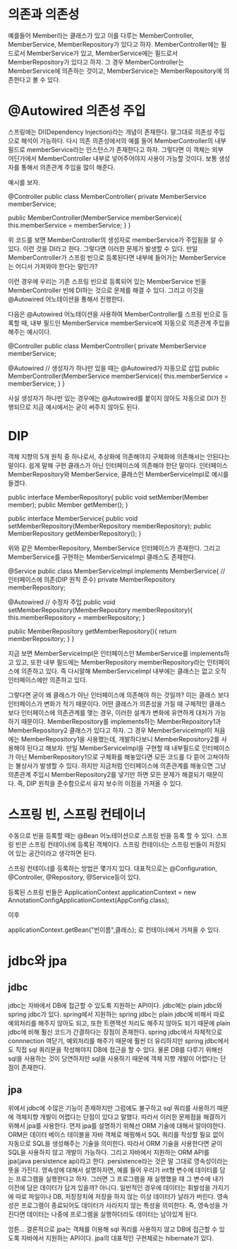 # 의존과 의존성
예를들어 Member라는 클래스가 있고 이를 다루는 MemberController, MemberService, MemberRepository가 있다고 하자. MemberController에는 필드로서 MemberService가 있고, MemberService에는 필드로서 MemberRepository가 있다고 하자. 
그 경우 MemberController는 MemberService에 의존하는 것이고, MemberService는 MemberRepository에 의존한다고 볼 수 있다. 

# @Autowired 의존성 주입
스프링에는 DI(Dependency Injection)라는 개념이 존재한다. 말그대로 의존성 주입으로 해석이 가능하다. 다시 의존 의존성에서의 예를 들어 MemberController의 내부 필드로 memberService라는 인스턴스가 존재한다고 하자. 그렇다면 이 객체는 외부 어딘가에서 MemberController 내부로 넣어주어야지 사용이 가능할 것이다. 보통 생성자를 통해서 의존관계 주입을 많이 해준다.

예시를 보자.

@Controller
public class MemberController{
  private MemberService memberService;

  public MemberController(MemberService memberService){
    this.memberService = memberService;
  }
}

위 코드를 보면 MemberController의 생성자로 memberService가 주입됨을 알 수 있다. 이런 것을 DI라고 한다.
그렇다면 이러한 문제가 발생할 수 있다. 만일 MemberController가 스프링 빈으로 등록된다면 내부에 들어가는 MemberService는 어디서 가져와야 한다는 말인가?

이런 경우에 우리는 기존 스프링 빈으로 등록되어 있는 MemberService 빈을 MemberController 빈에 DI하는 것으로 문제를 해결 수 있다. 그리고 이것을 @Autowired 어노테이션을 통해서 진행한다.

다음은 @Autowired 어노테이션을 사용하여 MemberController를 스프링 빈으로 등록할 때, 내부 필드인 MemberService memberService에 자동으로 의존관계 주입을 해주는 예시이다.

@Controller
public class MemberController{
  private MemberService memberService;

  @Autowired  // 생성자가 하나만 있을 때는 @Autowired가 자동으로 삽입
  public MemberController(MemberService memberService){
    this.memberService = memberService;
  }
}

사실 생성자가 하나만 있는 경우에는 @Autowired를 붙이지 않아도 자동으로 DI가 진행되므로 지금 예시에서는 굳이 써주지 않아도 된다. 

# DIP
객체 지향의 5개 원칙 중 하나로서, 추상화에 의존해야지 구체화에 의존해서는 안된다는 말이다. 쉽게 말해 구현 클래스가 아닌 인터페이스에 의존해야 한단 말이다. 인터페이스 MemberRepository와 MemberService, 클래스인 MemberServiceImpl로 예시를 들겠다.

public interface MemberRepository{
  public void setMember(Member member);
  public Member getMember();
}

public interface MemberService{
  public void setMemberRepository(MemberRepository memberRepository);
  public MemberRepository getMemberRepository(); 
}

위와 같은 MemberRepository, MemberService 인터페이스가 존재한다. 그리고 MemberService를 구현하는 MemberServiceImpl 클래스도 존재한다.

@Service
public class MemberServiceImpl implements MemberService{
  // 인터페이스에 의존(DIP 원칙 준수)
  private MemberRepository memberRepository;
  
  @Autowired // 수정자 주입
  public void setMemberRepository(MemberRepository memberRepository){
    this.memberRepository = memberRepository;
  }

  public MemberRepository getMemberRepository(){
    return memberRepository;
  }
}

지금 보면 MemberServiceImpl은 인터페이스인 MemberService를 implements하고 있고, 또한 내부 필드에는 MemberRepository memberRepository라는 인터페이스에 의존하고 있다. 즉 다시말해 MemberServiceImpl 내부에는 클래스는 없고 오직 인터페이스에만 의존하고 있다.

그렇다면 굳이 왜 클래스가 아닌 인터페이스에 의존해야 하는 것일까? 
이는 클래스 보다 인터페이스가 변화가 적기 때문이다.  어떤 클래스가 의존성을 가질 때 구체적인 클래스보다 인터페이스에 의존관계를 맺는 경우, 이러한 설계가 변화에 유연하게 대처가 가능하기 때문이다. MemberRepository를 implements하는 MemberRepository1과 MemberRepository2 클래스가 있다고 하자. 그 경우 MemberServiceImpl이 처음에는 MemberRepository1을 사용했는데, 개발하다보니 MemberRepository2를 사용해야 된다고 해보자. 만일 MemberServiceImpl을 구현할 때 내부필드로 인터페이스가 아닌 MemberRepository1으로 구체화를 해놓았다면 모든 코드를 다 뜯어 고쳐야하는 불상사가 발생할 수 있다. 하지만 지금처럼 인터페이스에 의존관계를 해놓으면 그냥 의존관계 주입시 MemberRepository2를 넣기만 하면 모든 문제가 해결되기 때문이다. 
즉, DIP 원칙을 준수함으로서 유지 보수의 이점을 가져올 수 있다.

# 스프링 빈, 스프링 컨테이너
수동으로 빈을 등록할 때는 @Bean 어노테이션으로 스프링 빈을 등록 할 수 있다. 스프링 빈은 스프링 컨테이너에 등록된 객체이다. 
스프링 컨테이너는 스프링 빈들이 저장되어 있는 공간이라고 생각하면 된다.

스프링 컨테이너를 등록하는 방법은 몇가지 있다. 대표적으로는 @Configuration, @Controller, @Repository, @Service등이 있다. 

등록된 스프링 빈들은 
ApplicationContext applicationContext = new AnnotationConfigApplicationContext(AppConfig.class);

이후

applicationContext.getBean("빈이름",클래스); 로 컨테이너에서 가져올 수 있다.

# jdbc와 jpa
## jdbc
jdbc는 자바에서 DB에 접근할 수 있도록 지원하는 API이다. jdbc에는 plain jdbc와 spring jdbc가 있다. spring에서 지원하는 spring jdbc는 plain jdbc에 비해서 따로 예외처리를 해주지 않아도 되고, 또한 트랜잭션 처리도 해주지 않아도 되기 때문에 plain jdbc에 비해 훨신 코드가 간결하다는 장점이 존재한다. spring jdbc에서 자체적으로 connnection 여닫기, 예외처리를 해주기 때문에 훨씬 더 유리하지만 spring jdbc에서도 직접 sql 쿼리문을 작성해야지 DB에 접근을 할 수 있다. 물론 DB를 다루기 위해선 sql을 사용하는 것이 당연하지만 sql을 사용하기 때문에 객체 지향 개발이 어렵다는 단점이 존재한다.

## jpa
위에서 jdbc에 수많은 기능이 존재하지만 그럼에도 불구하고 sql 쿼리를 사용하기 때문에 객체지향 개발이 어렵다는 단점이 있다고 말했다. 따라서 이러한 문제점을 해결하기 위해서 jpa를 사용한다. 
먼저 jpa를 설명하기 위해선 ORM 기술에 대해서 알아야한다. ORM은 데이터 베이스 테이블을 자바 객체로 매핑해서 SQL 쿼리를 작성할 필요 없이 자동으로 SQL을 생성해주는 기술을 의미한다. 따라서 ORM 기술을 사용한다면 굳이 SQL을 사용하지 않고 개발이 가능하다. 그리고 자바에서 지원하는 ORM API를 jpa(java persistence api)라고 한다. persistence라는 것은 말 그대로 영속성이라는 뜻을 가진다. 
영속성에 대해서 설명하자면, 예를 들어 우리가 int형 변수에 데이터를 담는 프로그램을 실행한다고 하자. 그러면 그 프로그램을 재 실행했을 때 그 변수에 내가 이전에 담은 데이터가 담겨 있을까? 아니다. 일반적인 경우에 데이터는 휘발성을 가지기에 따로 파일이나 DB, 저장장치에 저장을 하지 않는 이상 데이터가 날라가 버린다. 영속성은 프로그램이 종료되어도 데이터가 사라지지 않는 특성을 의미한다. 즉, 영속성을 가진다면 데이터는 나중에 프로그램을 실행하더라도 데이터는 남아있게 된다.

암튼... 결론적으로 jpa는 객체를 이용해 sql 쿼리를 사용하지 않고 DB에 접근할 수 있도록 자바에서 지원하는 API이다. jpa의 대표적인 구현체로는 hibernate가 있다.

